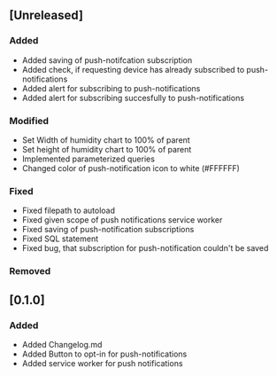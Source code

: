 ## [Unreleased]
### Added
- Added saving of push-notifcation subscription
- Added check, if requesting device has already subscribed to push-notifications
- Added alert for subscribing to push-notifications
- Added alert for subscribing succesfully to push-notifications

### Modified
- Set Width of humidity chart to 100% of parent
- Set height of humidity chart to 100% of parent
- Implemented parameterized queries
- Changed color of push-notification icon to white (#FFFFFF)

### Fixed
- Fixed filepath to autoload
- Fixed given scope of push notifications service worker
- Fixed saving of push-notification subscriptions
- Fixed SQL statement
- Fixed bug, that subscription for push-notification couldn't be saved

### Removed

## [0.1.0]
### Added
- Added Changelog.md
- Added Button to opt-in for push-notifications
- Added service worker for push notifications